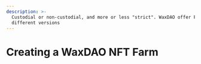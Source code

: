 ```yaml
---
description: >-
  Custodial or non-custodial, and more or less "strict". WaxDAO offer Farms in 2
  different versions
---
```


# Creating a WaxDAO NFT Farm

